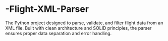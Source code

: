 # -Flight-XML-Parser
The Python project designed to parse, validate, and filter flight data from an XML file. Built with clean architecture and SOLID principles, the parser ensures proper data separation and error handling.
